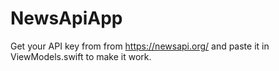 # NewsApiApp

Get your API key from from https://newsapi.org/ and paste it in ViewModels.swift to make it work.
